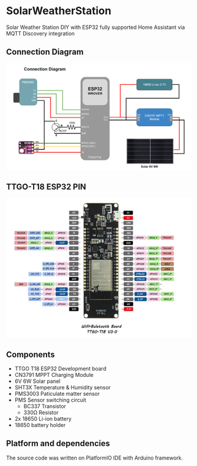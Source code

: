 # SolarWeatherStation
Solar Weather Station DIY with ESP32 fully supported Home Assistant via MQTT Discovery integration

## Connection Diagram
![Connection_diagram](/docs/connection_diagram.png)

## TTGO-T18 ESP32 PIN
![TTGO_T18_PIN](/docs/ttgot18.jpg)

## Components
- TTGO T18 ESP32 Development board
- CN3791 MPPT Charging Module
- 6V 6W Solar panel
- SHT3X Temperature & Humidity sensor
- PMS3003 Paticulate matter sensor
- PMS Sensor switching circuit
  - BC337 Transistor
  - 330Ω Resistor 
- 2x 18650 Li-ion battery
- 18650 battery holder

## Platform and dependencies
The source code was written on PlatformIO IDE with Arduino framework.

[def]: ./docs/connection_diagram.png